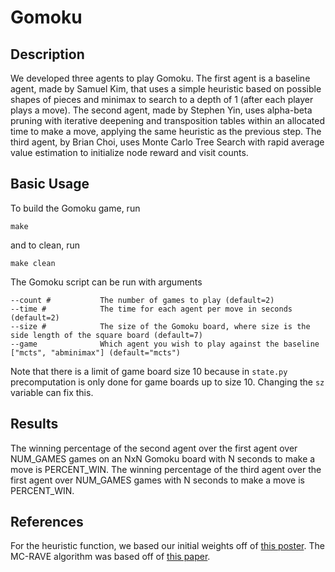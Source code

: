 # Gomoku

## Description 
We developed three agents to play Gomoku. The first agent is a baseline agent, made by Samuel Kim, that uses a simple heuristic based on possible shapes of pieces and minimax to search to a depth of 1 (after each player plays a move). The second agent, made by Stephen Yin, uses alpha-beta pruning with iterative deepening and transposition tables within an allocated time to make a move, applying the same heuristic as the previous step. The third agent, by Brian Choi, uses Monte Carlo Tree Search with rapid average value estimation to initialize node reward and visit counts.

## Basic Usage
To build the Gomoku game, run 
```
make
```
and to clean, run
```
make clean
```

The Gomoku script can be run with arguments 
```
--count #           The number of games to play (default=2) 
--time #            The time for each agent per move in seconds (default=2)
--size #            The size of the Gomoku board, where size is the side length of the square board (default=7) 
--game              Which agent you wish to play against the baseline ["mcts", "abminimax"] (default="mcts")
```
Note that there is a limit of game board size 10 because in `state.py` precomputation is only done for game boards up to size 10. Changing the `sz` variable can fix this.

## Results
The winning percentage of the second agent over the first agent over NUM_GAMES games on an NxN Gomoku board with N seconds to make a move is PERCENT_WIN. The winning percentage of the third agent over the first agent over NUM_GAMES games with N seconds to make a move is PERCENT_WIN.

## References
For the heuristic function, we based our initial weights off of [this poster](https://stanford-cs221.github.io/autumn2019-extra/posters/14.pdf). The MC-RAVE algorithm was based off of [this paper](https://www.sciencedirect.com/science/article/pii/S000437021100052X).
